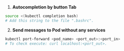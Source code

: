 1. **Autocompletion by button Tab**  
``` bash
source <(kubectl completion bash)
# Add this string to the file ".bashrc".
```
2. **Send messages to Pod without any services**  
``` bash
kubectl port-forward <pod_name> <port_out>:<port_in>
# To check execute: curl localhost:<port_out>.  
```


